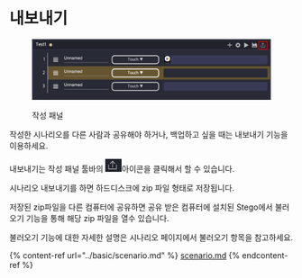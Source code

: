 # 내보내기

<figure><img src="../.gitbook/assets/image (196).png" alt=""><figcaption><p>작성 패널</p></figcaption></figure>

작성한 시나리오를 다른 사람과 공유해야 하거나, 백업하고 싶을 때는 내보내기 기능을 이용하세요.

내보내기는 작성 패널 툴바의 ![](<../.gitbook/assets/image (179).png>)아이콘을 클릭해서 할 수 있습니다.

시나리오 내보내기를 하면 하드디스크에 zip 파일 형태로 저장됩니다.&#x20;

저장된 zip파일을 다른 컴퓨터에 공유하면 공유 받은 컴퓨터에 설치된 Stego에서 불러오기 기능을 통해 해당 zip 파일을 열수 있습니다.

불러오기 기능에 대한 자세한 설명은 시나리오 페이지에서 불러오기 항목을 참고하세요.

{% content-ref url="../basic/scenario.md" %}
[scenario.md](../basic/scenario.md)
{% endcontent-ref %}
